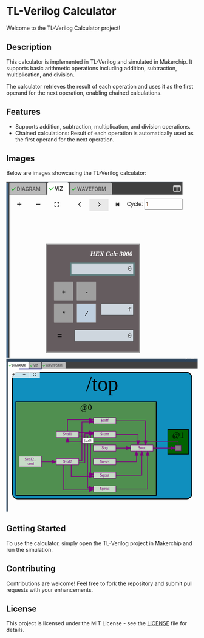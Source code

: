 <h1>TL-Verilog Calculator</h1>
<p>Welcome to the TL-Verilog Calculator project!</p>

<h2>Description</h2>
<p>This calculator is implemented in TL-Verilog and simulated in Makerchip. It supports basic arithmetic operations including addition, subtraction, multiplication, and division.</p>
<p>The calculator retrieves the result of each operation and uses it as the first operand for the next operation, enabling chained calculations.</p>

<h2>Features</h2>
    <ul>
        <li>Supports addition, subtraction, multiplication, and division operations.</li>
        <li>Chained calculations: Result of each operation is automatically used as the first operand for the next operation.</li>
    </ul>

<h2>Images</h2>
    <p>Below are images showcasing the TL-Verilog calculator:</p>
    <img src="/img/calculatorView.png" alt="Calculator main view">
    <img src="/img/calculatorDiagram.png" alt="Calculator in use">

<h2>Getting Started</h2>
<p>To use the calculator, simply open the TL-Verilog project in Makerchip and run the simulation.</p>

<h2>Contributing</h2>
<p>Contributions are welcome! Feel free to fork the repository and submit pull requests with your enhancements.</p>

<h2>License</h2>
<p>This project is licensed under the MIT License - see the <a href="/LICENSE">LICENSE</a> file for details.</p>
